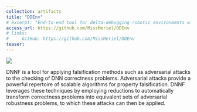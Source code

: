 ```yaml
---
collection: artifacts
title: "DDEnv"
# excerpt: "End-to-end tool for delta-debugging robotic environments with a semi-known failure distribution."
access_url: https://github.com/MissMeriel/DDEnv
# links: 
#     GitHub: https://github.com/MissMeriel/DDEnv
teaser: 
---
```


<img src="{{'/images/tools/dnnf.png' | absolute_url}}">

DNNF is a tool for applying falsification methods such as adversarial attacks to the checking of DNN correctness problems.
Adversarial attacks provide a powerful repertoire of scalable algorithms for property falsification.
DNNF leverages these techniques by employing reductions to automatically transform correctness problems into equivalent sets of adversarial robustness problems, to which these attacks can then be applied.